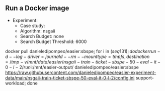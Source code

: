 
## Run a Docker image

 - Experiment: 
   - Case study: 
   - Algorithm: nsgaii
   - Search Budget: none
   - Search Budget Threshold: 6000

docker pull danieledipompeo/easier:sbspe; for i in $(seq 1 31); do docker run -d --log-driver=journald --rm --mount type=tmpfs,destination=/tmp -v /mnt/data/easier/nsgaii-train-ticket-sbspe-50-eval-it-0-l-2/run$i:/mnt/easier-output/ danieledipompeo/easier:sbspe https://raw.githubusercontent.com/danieledipompeo/easier-experiment-data/main/nsgaii-train-ticket-sbspe-50-eval-it-0-l-2/config.ini support-workload; done

